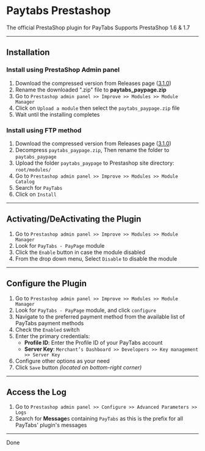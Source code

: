 # Paytabs Prestashop

The official PrestaShop plugin for PayTabs
Supports PrestaShop 1.6 & 1.7

- - -

## Installation

### Install using PrestaShop Admin panel

1. Download the compressed version from Releases page ([3.1.0](https://github.com/paytabscom/paytabs-prestashop1.7/releases/download/3.1.0/paytabs_paypage.zip))
2. Rename the downloaded ".zip" file to **paytabs_paypage.zip**
3. Go to `Prestashop admin panel >> Improve >> Modules >> Module Manager`
4. Click on `Upload a module` then select the `paytabs_paypage.zip` file
5. Wait until the installing completes

### Install using FTP method

1. Download the compressed version from Releases page ([3.1.0](https://github.com/paytabscom/paytabs-prestashop1.7/releases/download/3.1.0/paytabs_paypage.zip))
2. Decompress `paytabs_paypage.zip`, Then rename the folder to `paytabs_paypage`
3. Upload the folder `paytabs_paypage` to Prestashop site directory: `root/modules/`
4. Go to `Prestashop admin panel >> Improve >> Modules >> Module Catalog`
5. Search for `PayTabs`
6. Click on `Install`

- - -

## Activating/DeActivating the Plugin

1. Go to `Prestashop admin panel >> Improve >> Modules >> Module Manager`
2. Look for `PayTabs - PayPage` module
3. Click the `Enable` button in case the module disabled
4. From the drop down menu, Select `Disable` to disable the module

- - -

## Configure the Plugin

1. Go to `Prestashop admin panel >> Improve >> Modules >> Module Manager`
2. Look for `PayTabs - PayPage` module, and click `configure`
3. Navigate to the preferred payment method from the available list of PayTabs payment methods
4. Check the `Enabled` switch
5. Enter the primary credentials:
   - **Profile ID**: Enter the Profile ID of your PayTabs account
   - **Server Key**: `Merchant’s Dashboard >> Developers >> Key management >> Server Key`
6. Configure other options as your need
7. Click `Save` button *(located on bottom-right corner)*

- - -

## Access the Log

1. Go to `Prestashop admin panel >> Configure >> Advanced Parameters >> Logs`
2. Search for **Message**s containing `PayTabs` as this is the prefix for all PayTabs' plugin's messages

- - -

Done
